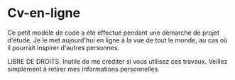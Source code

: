 # Cv-en-ligne

Ce petit modèle de code a été effectué pendant une démarche de projet d'étude.
Je le met aujourd'hui en ligne à la vue de tout le monde, au cas où il pourrait inspirer d'autres personnes.

LIBRE DE DROITS.
Inutile de me créditer si vous utilisez ces travaux. Veillez simplement à retirer mes informations personnelles.
